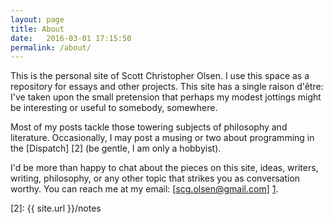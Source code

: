 ```yaml
---
layout: page
title: About  
date:   2016-03-01 17:15:50
permalink: /about/
---
```


This is the personal site of Scott Christopher Olsen. I use this space as a
repository for essays and other projects. This site has a single raison d'être: I've
taken upon the small pretension that perhaps my modest jottings might be interesting
or useful to somebody, somewhere.

Most of my posts tackle those towering subjects of philosophy and literature.
Occasionally, I may post a musing or two about programming in the [Dispatch] [2]
(be gentle, I am only a hobbyist). 

I'd be more than happy to chat about the pieces on this site, ideas, writers,
writing, philosophy, or any other topic that strikes you as conversation worthy. You can reach me at my email: [scg.olsen@gmail.com] [1]. 


[1]: mailto:scg.olsen@gmail.com
[2]: {{ site.url }}/notes
